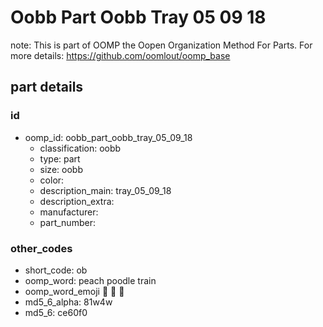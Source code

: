 # Oobb Part Oobb Tray 05 09 18  

note: This is part of OOMP the Oopen Organization Method For Parts. For more details: https://github.com/oomlout/oomp_base

##  part details





### id
* oomp_id: oobb_part_oobb_tray_05_09_18
  * classification: oobb
  * type: part
  * size: oobb
  * color: 
  * description_main: tray_05_09_18
  * description_extra: 
  * manufacturer: 
  * part_number: 

### other_codes
* short_code: ob
* oomp_word: peach poodle train
* oomp_word_emoji :peach: :poodle: :train:
* md5_6_alpha: 81w4w
* md5_6: ce60f0